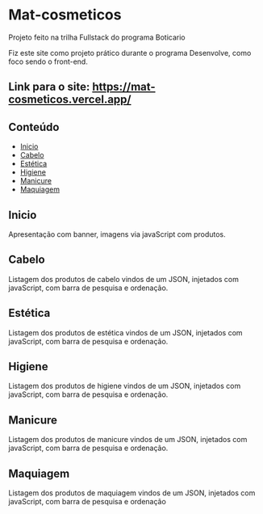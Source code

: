 # Mat-cosmeticos
Projeto feito na trilha Fullstack do programa Boticario

Fiz este site como projeto prático durante o programa Desenvolve,
como foco sendo o front-end.

## Link para o site: https://mat-cosmeticos.vercel.app/

## Conteúdo

- [Inicio](#Inicio)
- [Cabelo](#Cabelo)
- [Estética](#Estética)
- [Higiene](#Higiene)
- [Manicure](#Manicure)
- [Maquiagem](#Maquiagem)

## Inicio

Apresentação com banner, imagens via javaScript com produtos.

## Cabelo

Listagem dos produtos de cabelo vindos de um JSON, injetados com javaScript,
com barra de pesquisa e ordenação.

## Estética

Listagem dos produtos de estética vindos de um JSON, injetados com javaScript,
com barra de pesquisa e ordenação.

## Higiene

Listagem dos produtos de higiene vindos de um JSON, injetados com javaScript,
com barra de pesquisa e ordenação.

## Manicure

Listagem dos produtos de manicure vindos de um JSON, injetados com javaScript,
com barra de pesquisa e ordenação.

## Maquiagem

Listagem dos produtos de maquiagem vindos de um JSON, injetados com javaScript,
com barra de pesquisa e ordenação
